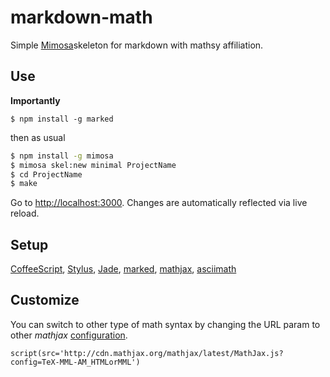 # markdown-math

Simple [Mimosa](https://github.com/dbashford/mimosa)skeleton for markdown with mathsy affiliation.

## Use

**Importantly**
```
$ npm install -g marked
```

then as usual

```bash
$ npm install -g mimosa
$ mimosa skel:new minimal ProjectName
$ cd ProjectName
$ make
```

Go to [http://localhost:3000](http://localhost:3000). Changes are automatically reflected via live reload.

## Setup

[CoffeeScript](http://http://coffeescript.org/), [Stylus](http://learnboost.github.io/stylus/), [Jade](http://jade-lang.com/), [marked](https://github.com/chjj/marked/), [mathjax](http://www.mathjax.org/), [asciimath](http://www1.chapman.edu/~jipsen/mathml/asciimath.html)

## Customize

You can switch to other type of math syntax by changing the URL param to other *mathjax* [configuration](http://docs.mathjax.org/en/latest/config-files.html#common-configurations).

```
script(src='http://cdn.mathjax.org/mathjax/latest/MathJax.js?config=TeX-MML-AM_HTMLorMML')
```
